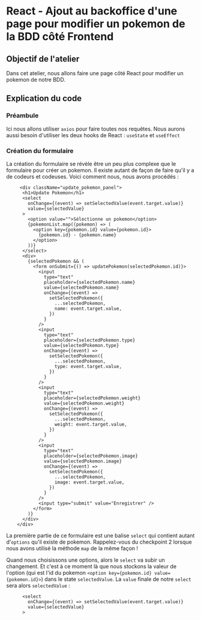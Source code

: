 # React - Ajout au backoffice d'une page pour modifier un pokemon de la BDD côté Frontend #

## Objectif de l'atelier

Dans cet atelier, nous allons faire une page côté React pour modifier un pokemon de notre BDD.

## Explication du code

### Préambule

Ici nous allons utiliser `axios` pour faire toutes nos requêtes.
Nous aurons aussi besoin d'utiliser les deux hooks de React : `useState` et `useEffect`

### Création du formulaire

La création du formulaire se révèle être un peu plus complexe que le formulaire pour créer un pokemon. Il existe autant de façon de faire qu'il y a de codeurs et codeuses. Voici comment nous, nous avons procédés :

```
     <div className="update_pokemon_panel">
      <h1>Update Pokemon</h1>
      <select
        onChange={(event) => setSelectedValue(event.target.value)}
        value={selectedValue}
      >
        <option value="">Sélectionne un pokemon</option>
        {pokemonList.map((pokemon) => (
          <option key={pokemon.id} value={pokemon.id}>
            {pokemon.id} - {pokemon.name}
          </option>
        ))}
      </select>
      <div>
        {selectedPokemon && (
          <form onSubmit={() => updatePokemon(selectedPokemon.id)}>
            <input
              type="text"
              placeholder={selectedPokemon.name}
              value={selectedPokemon.name}
              onChange={(event) =>
                setSelectedPokemon({
                  ...selectedPokemon,
                  name: event.target.value,
                })
              }
            />
            <input
              type="text"
              placeholder={selectedPokemon.type}
              value={selectedPokemon.type}
              onChange={(event) =>
                setSelectedPokemon({
                  ...selectedPokemon,
                  type: event.target.value,
                })
              }
            />
            <input
              type="text"
              placeholder={selectedPokemon.weight}
              value={selectedPokemon.weight}
              onChange={(event) =>
                setSelectedPokemon({
                  ...selectedPokemon,
                  weight: event.target.value,
                })
              }
            />
            <input
              type="text"
              placeholder={selectedPokemon.image}
              value={selectedPokemon.image}
              onChange={(event) =>
                setSelectedPokemon({
                  ...selectedPokemon,
                  image: event.target.value,
                })
              }
            />
            <input type="submit" value="Enregistrer" />
          </form>
        )}
      </div>
    </div>
```

La première partie de ce formulaire est une balise `select` qui contient autant d'`options` qu'il existe de pokemon. Rappelez-vous du checkpoint 2 lorsque nous avons utilisé la méthode `map` de la même façon !

Quand nous choisissons une options, alors le `select` va subir un changement. Et c'est à ce moment là que nous stockons la valeur de l'option (qui est l'id du pokemon `<option key={pokemon.id} value={pokemon.id}>`) dans le state `selectedValue`. La `value` finale de notre `select` sera alors `selectedValue` :

```
      <select
        onChange={(event) => setSelectedValue(event.target.value)}
        value={selectedValue}
      >
```


